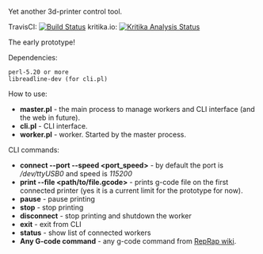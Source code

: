 Yet another 3d-printer control tool.

TravisCI: [![Build Status](https://travis-ci.org/alpha6/Print3r.svg?branch=master)](https://travis-ci.org/alpha6/Print3r)
kritika.io: [![Kritika Analysis Status](https://kritika.io/users/alpha6/repos/1636900371975369/heads/master/status.svg)](https://kritika.io/users/alpha6/repos/1636900371975369/heads/master/)

The early prototype!


Dependencies:

    perl-5.20 or more
    libreadline-dev (for cli.pl)


How to use:

* **master.pl** - the main process to manage workers and CLI interface (and the web in future).
* **cli.pl** - CLI interface.
* **worker.pl** - worker. Started by the master process.


CLI commands:

* **connect --port <serialPort> --speed <port_speed>** - by default the port is */dev/ttyUSB0* and speed is *115200*
* **print --file <path/to/file.gcode>** - prints g-code file on the first connected printer (yes it is a current limit for the prototype for now).
* **pause** - pause printing
* **stop** - stop printing
* **disconnect** - stop printing and shutdown the worker
* **exit** - exit from CLI
* **status** - show list of connected workers
* **Any G-code command** - any g-code command from [RepRap wiki](http://reprap.org/wiki/G-code).


